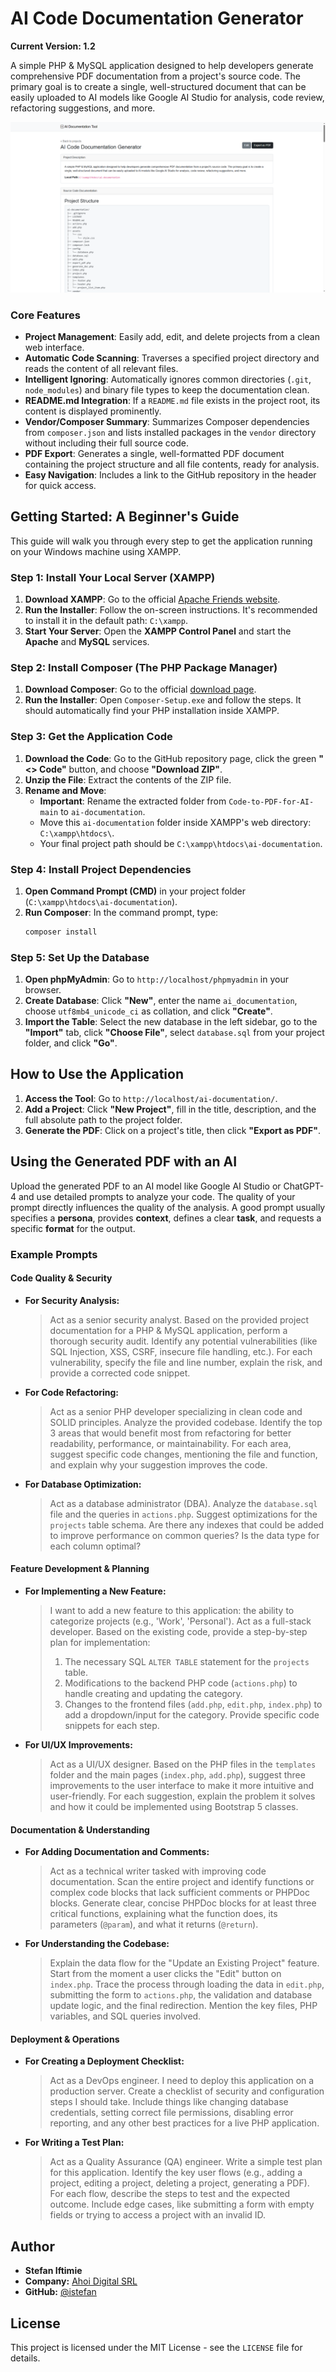 # AI Code Documentation Generator

**Current Version: 1.2**

A simple PHP & MySQL application designed to help developers generate comprehensive PDF documentation from a project's source code. The primary goal is to create a single, well-structured document that can be easily uploaded to AI models like Google AI Studio for analysis, code review, refactoring suggestions, and more.

![Application Screenshot](assets/images/screenshot.png)

### Core Features

*   **Project Management**: Easily add, edit, and delete projects from a clean web interface.
*   **Automatic Code Scanning**: Traverses a specified project directory and reads the content of all relevant files.
*   **Intelligent Ignoring**: Automatically ignores common directories (`.git`, `node_modules`) and binary file types to keep the documentation clean.
*   **README.md Integration**: If a `README.md` file exists in the project root, its content is displayed prominently.
*   **Vendor/Composer Summary**: Summarizes Composer dependencies from `composer.json` and lists installed packages in the `vendor` directory without including their full source code.
*   **PDF Export**: Generates a single, well-formatted PDF document containing the project structure and all file contents, ready for analysis.
*   **Easy Navigation**: Includes a link to the GitHub repository in the header for quick access.

## Getting Started: A Beginner's Guide

This guide will walk you through every step to get the application running on your Windows machine using XAMPP.

### Step 1: Install Your Local Server (XAMPP)

1.  **Download XAMPP**: Go to the official [Apache Friends website](https://www.apachefriends.org/index.html).
2.  **Run the Installer**: Follow the on-screen instructions. It's recommended to install it in the default path: `C:\xampp`.
3.  **Start Your Server**: Open the **XAMPP Control Panel** and start the **Apache** and **MySQL** services.

### Step 2: Install Composer (The PHP Package Manager)

1.  **Download Composer**: Go to the official [download page](https://getcomposer.org/download/).
2.  **Run the Installer**: Open `Composer-Setup.exe` and follow the steps. It should automatically find your PHP installation inside XAMPP.

### Step 3: Get the Application Code

1.  **Download the Code**: Go to the GitHub repository page, click the green **"<> Code"** button, and choose **"Download ZIP"**.
2.  **Unzip the File**: Extract the contents of the ZIP file.
3.  **Rename and Move**:
    *   **Important**: Rename the extracted folder from `Code-to-PDF-for-AI-main` to `ai-documentation`.
    *   Move this `ai-documentation` folder inside XAMPP's web directory: `C:\xampp\htdocs\`.
    *   Your final project path should be `C:\xampp\htdocs\ai-documentation`.

### Step 4: Install Project Dependencies

1.  **Open Command Prompt (CMD)** in your project folder (`C:\xampp\htdocs\ai-documentation`).
2.  **Run Composer**: In the command prompt, type:
    ```bash
    composer install
    ```

### Step 5: Set Up the Database

1.  **Open phpMyAdmin**: Go to `http://localhost/phpmyadmin` in your browser.
2.  **Create Database**: Click **"New"**, enter the name `ai_documentation`, choose `utf8mb4_unicode_ci` as collation, and click **"Create"**.
3.  **Import the Table**: Select the new database in the left sidebar, go to the **"Import"** tab, click **"Choose File"**, select `database.sql` from your project folder, and click **"Go"**.

## How to Use the Application

1.  **Access the Tool**: Go to `http://localhost/ai-documentation/`.
2.  **Add a Project**: Click **"New Project"**, fill in the title, description, and the full absolute path to the project folder.
3.  **Generate the PDF**: Click on a project's title, then click **"Export as PDF"**.

## Using the Generated PDF with an AI

Upload the generated PDF to an AI model like Google AI Studio or ChatGPT-4 and use detailed prompts to analyze your code. The quality of your prompt directly influences the quality of the analysis. A good prompt usually specifies a **persona**, provides **context**, defines a clear **task**, and requests a specific **format** for the output.

### Example Prompts

#### Code Quality & Security

*   **For Security Analysis:**
    > Act as a senior security analyst. Based on the provided project documentation for a PHP & MySQL application, perform a thorough security audit. Identify any potential vulnerabilities (like SQL Injection, XSS, CSRF, insecure file handling, etc.). For each vulnerability, specify the file and line number, explain the risk, and provide a corrected code snippet.

*   **For Code Refactoring:**
    > Act as a senior PHP developer specializing in clean code and SOLID principles. Analyze the provided codebase. Identify the top 3 areas that would benefit most from refactoring for better readability, performance, or maintainability. For each area, suggest specific code changes, mentioning the file and function, and explain why your suggestion improves the code.

*   **For Database Optimization:**
    > Act as a database administrator (DBA). Analyze the `database.sql` file and the queries in `actions.php`. Suggest optimizations for the `projects` table schema. Are there any indexes that could be added to improve performance on common queries? Is the data type for each column optimal?

#### Feature Development & Planning

*   **For Implementing a New Feature:**
    > I want to add a new feature to this application: the ability to categorize projects (e.g., 'Work', 'Personal'). Act as a full-stack developer. Based on the existing code, provide a step-by-step plan for implementation:
    > 1. The necessary SQL `ALTER TABLE` statement for the `projects` table.
    > 2. Modifications to the backend PHP code (`actions.php`) to handle creating and updating the category.
    > 3. Changes to the frontend files (`add.php`, `edit.php`, `index.php`) to add a dropdown/input for the category.
    > Provide specific code snippets for each step.

*   **For UI/UX Improvements:**
    > Act as a UI/UX designer. Based on the PHP files in the `templates` folder and the main pages (`index.php`, `add.php`), suggest three improvements to the user interface to make it more intuitive and user-friendly. For each suggestion, explain the problem it solves and how it could be implemented using Bootstrap 5 classes.

#### Documentation & Understanding

*   **For Adding Documentation and Comments:**
    > Act as a technical writer tasked with improving code documentation. Scan the entire project and identify functions or complex code blocks that lack sufficient comments or PHPDoc blocks. Generate clear, concise PHPDoc blocks for at least three critical functions, explaining what the function does, its parameters (`@param`), and what it returns (`@return`).

*   **For Understanding the Codebase:**
    > Explain the data flow for the "Update an Existing Project" feature. Start from the moment a user clicks the "Edit" button on `index.php`. Trace the process through loading the data in `edit.php`, submitting the form to `actions.php`, the validation and database update logic, and the final redirection. Mention the key files, PHP variables, and SQL queries involved.

#### Deployment & Operations

*   **For Creating a Deployment Checklist:**
    > Act as a DevOps engineer. I need to deploy this application on a production server. Create a checklist of security and configuration steps I should take. Include things like changing database credentials, setting correct file permissions, disabling error reporting, and any other best practices for a live PHP application.

*   **For Writing a Test Plan:**
    > Act as a Quality Assurance (QA) engineer. Write a simple test plan for this application. Identify the key user flows (e.g., adding a project, editing a project, deleting a project, generating a PDF). For each flow, describe the steps to test and the expected outcome. Include edge cases, like submitting a form with empty fields or trying to access a project with an invalid ID.

## Author

*   **Stefan Iftimie**
*   **Company:** [Ahoi Digital SRL](https://www.ahoi.ro/)
*   **GitHub:** [@istefan](https://github.com/istefan)

## License

This project is licensed under the MIT License - see the `LICENSE` file for details.